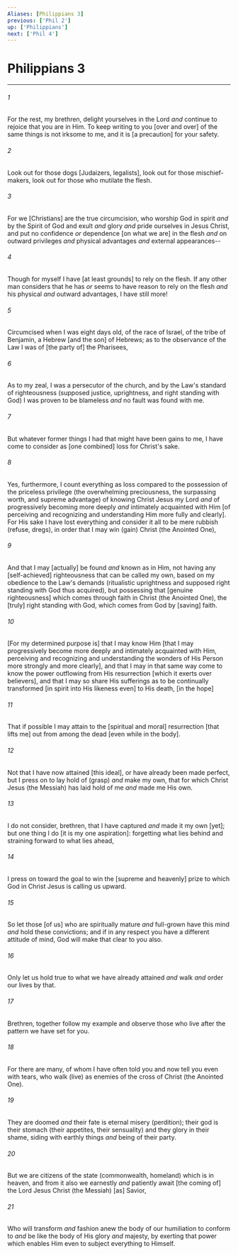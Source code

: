 ```yaml
---
Aliases: [Philippians 3]
previous: ['Phil 2']
up: ['Philippians']
next: ['Phil 4']
---
```

# Philippians 3

***














###### 1 






For the rest, my brethren, delight yourselves in the Lord _and_ continue to rejoice that you are in Him. To keep writing to you [over and over] of the same things is not irksome to me, and it is [a precaution] for your safety. 













###### 2 






Look out for those dogs [Judaizers, legalists], look out for those mischief-makers, look out for those who mutilate the flesh. 













###### 3 






For we [Christians] are the true circumcision, who worship God in spirit _and_ by the Spirit of God and exult _and_ glory _and_ pride ourselves in Jesus Christ, and put no confidence _or_ dependence [on what we are] in the flesh _and_ on outward privileges _and_ physical advantages _and_ external appearances-- 













###### 4 






Though for myself I have [at least grounds] to rely on the flesh. If any other man considers that he has _or_ seems to have reason to rely on the flesh _and_ his physical _and_ outward advantages, I have still more! 













###### 5 






Circumcised when I was eight days old, of the race of Israel, of the tribe of Benjamin, a Hebrew [and the son] of Hebrews; as to the observance of the Law I was of [the party of] the Pharisees, 













###### 6 






As to my zeal, I was a persecutor of the church, and by the Law's standard of righteousness (supposed justice, uprightness, and right standing with God) I was proven to be blameless _and_ no fault was found with me. 













###### 7 






But whatever former things I had that might have been gains to me, I have come to consider as [one combined] loss for Christ's sake. 













###### 8 






Yes, furthermore, I count everything as loss compared to the possession of the priceless privilege (the overwhelming preciousness, the surpassing worth, and supreme advantage) of knowing Christ Jesus my Lord _and_ of progressively becoming more deeply _and_ intimately acquainted with Him [of perceiving and recognizing and understanding Him more fully and clearly]. For His sake I have lost everything and consider it all to be mere rubbish (refuse, dregs), in order that I may win (gain) Christ (the Anointed One), 













###### 9 






And that I may [actually] be found _and_ known as in Him, not having any [self-achieved] righteousness that can be called my own, based on my obedience to the Law's demands (ritualistic uprightness and supposed right standing with God thus acquired), but possessing that [genuine righteousness] which comes through faith in Christ (the Anointed One), the [truly] right standing with God, which comes from God by [saving] faith. 













###### 10 






[For my determined purpose is] that I may know Him [that I may progressively become more deeply and intimately acquainted with Him, perceiving and recognizing and understanding the wonders of His Person more strongly and more clearly], and that I may in that same way come to know the power outflowing from His resurrection [which it exerts over believers], and that I may so share His sufferings as to be continually transformed [in spirit into His likeness even] to His death, [in the hope] 













###### 11 






That if possible I may attain to the [spiritual and moral] resurrection [that lifts me] out from among the dead [even while in the body]. 













###### 12 






Not that I have now attained [this ideal], or have already been made perfect, but I press on to lay hold of (grasp) _and_ make my own, that for which Christ Jesus (the Messiah) has laid hold of me _and_ made me His own. 













###### 13 






I do not consider, brethren, that I have captured _and_ made it my own [yet]; but one thing I do [it is my one aspiration]: forgetting what lies behind and straining forward to what lies ahead, 













###### 14 






I press on toward the goal to win the [supreme and heavenly] prize to which God in Christ Jesus is calling us upward. 













###### 15 






So let those [of us] who are spiritually mature _and_ full-grown have this mind _and_ hold these convictions; and if in any respect you have a different attitude of mind, God will make that clear to you also. 













###### 16 






Only let us hold true to what we have already attained _and_ walk _and_ order our lives by that. 













###### 17 






Brethren, together follow my example and observe those who live after the pattern we have set for you. 













###### 18 






For there are many, of whom I have often told you and now tell you even with tears, who walk (live) as enemies of the cross of Christ (the Anointed One). 













###### 19 






They are doomed _and_ their fate is eternal misery (perdition); their god is their stomach (their appetites, their sensuality) and they glory in their shame, siding with earthly things _and_ being of their party. 













###### 20 






But we are citizens of the state (commonwealth, homeland) which is in heaven, and from it also we earnestly _and_ patiently await [the coming of] the Lord Jesus Christ (the Messiah) [as] Savior, 













###### 21 






Who will transform _and_ fashion anew the body of our humiliation to conform to _and_ be like the body of His glory _and_ majesty, by exerting that power which enables Him even to subject everything to Himself.
